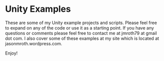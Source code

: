 Unity Examples
==============

These are some of my Unity example projects and scripts. Please feel free to
expand on any of the code or use it as a starting point. If you have any
questions or comments please feel free to contact me at jmroth79 at gmail
dot com. I also cover some of these examples at my site which is located
at jasonmroth.wordpress.com.

Enjoy!
